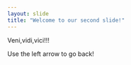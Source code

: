 ```yaml
---
layout: slide
title: "Welcome to our second slide!"
---
```

Veni,vidi,vici!!!

Use the left arrow to go back!
